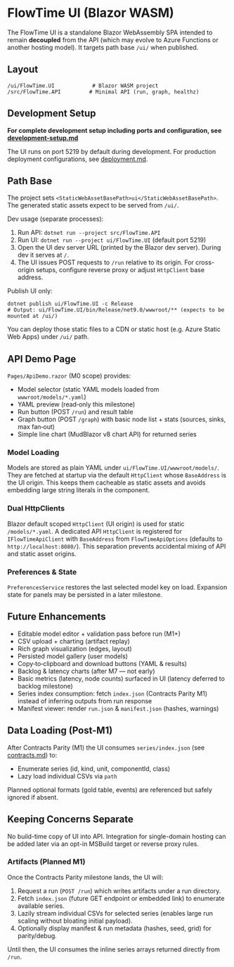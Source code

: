 # FlowTime UI (Blazor WASM)

The FlowTime UI is a standalone Blazor WebAssembly SPA intended to remain **decoupled** from the API (which may evolve to Azure Functions or another hosting model). It targets path base `/ui/` when published.

## Layout
```
/ui/FlowTime.UI            # Blazor WASM project
/src/FlowTime.API         # Minimal API (run, graph, healthz)
```

## Development Setup

**For complete development setup including ports and configuration, see [development-setup.md](development-setup.md)**

The UI runs on port 5219 by default during development. For production deployment configurations, see [deployment.md](deployment.md).

## Path Base
The project sets `<StaticWebAssetBasePath>ui</StaticWebAssetBasePath>`. The generated static assets expect to be served from `/ui/`.

Dev usage (separate processes):
1. Run API: `dotnet run --project src/FlowTime.API`
2. Run UI:  `dotnet run --project ui/FlowTime.UI` (default port 5219)
3. Open the UI dev server URL (printed by the Blazor dev server). During dev it serves at `/`.
4. The UI issues POST requests to `/run` relative to its origin. For cross-origin setups, configure reverse proxy or adjust `HttpClient` base address.

Publish UI only:
```
dotnet publish ui/FlowTime.UI -c Release
# Output: ui/FlowTime.UI/bin/Release/net9.0/wwwroot/** (expects to be mounted at /ui/)
```
You can deploy those static files to a CDN or static host (e.g. Azure Static Web Apps) under `/ui/` path.

## API Demo Page
`Pages/ApiDemo.razor` (M0 scope) provides:
- Model selector (static YAML models loaded from `wwwroot/models/*.yaml`)
- YAML preview (read‑only this milestone)
- Run button (POST `/run`) and result table
- Graph button (POST `/graph`) with basic node list + stats (sources, sinks, max fan‑out)
- Simple line chart (MudBlazor v8 chart API) for returned series

### Model Loading
Models are stored as plain YAML under `ui/FlowTime.UI/wwwroot/models/`. They are fetched at startup via the default `HttpClient` whose `BaseAddress` is the UI origin. This keeps them cacheable as static assets and avoids embedding large string literals in the component.

### Dual HttpClients
Blazor default scoped `HttpClient` (UI origin) is used for static `/models/*.yaml`. A dedicated API `HttpClient` is registered for `IFlowTimeApiClient` with `BaseAddress` from `FlowTimeApiOptions` (defaults to `http://localhost:8080/`). This separation prevents accidental mixing of API and static asset origins.

### Preferences & State
`PreferencesService` restores the last selected model key on load. Expansion state for panels may be persisted in a later milestone.

## Future Enhancements
- Editable model editor + validation pass before run (M1+)
- CSV upload + charting (artifact replay)
- Rich graph visualization (edges, layout)
- Persisted model gallery (user models)
- Copy‑to‑clipboard and download buttons (YAML & results)
- Backlog & latency charts (after M7 — not early)
- Basic metrics (latency, node counts) surfaced in UI (latency deferred to backlog milestone)
- Series index consumption: fetch `index.json` (Contracts Parity M1) instead of inferring outputs from run response
- Manifest viewer: render `run.json` & `manifest.json` (hashes, warnings)

## Data Loading (Post-M1)
After Contracts Parity (M1) the UI consumes `series/index.json` (see [contracts.md](contracts.md)) to:
* Enumerate series (id, kind, unit, componentId, class)
* Lazy load individual CSVs via `path`

Planned optional formats (gold table, events) are referenced but safely ignored if absent.

## Keeping Concerns Separate
No build-time copy of UI into API. Integration for single-domain hosting can be added later via an opt-in MSBuild target or reverse proxy rules.

### Artifacts (Planned M1)

Once the Contracts Parity milestone lands, the UI will:
1. Request a run (`POST /run`) which writes artifacts under a run directory.
2. Fetch `index.json` (future GET endpoint or embedded link) to enumerate available series.
3. Lazily stream individual CSVs for selected series (enables large run scaling without bloating initial payload).
4. Optionally display manifest & run metadata (hashes, seed, grid) for parity/debug.

Until then, the UI consumes the inline series arrays returned directly from `/run`.
